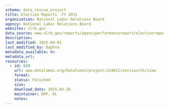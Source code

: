 ```yaml
---
schema: data_rescue_project 
title: Election Reports  FY 2011
organization: National Labor Relations Board
agency: National Labor Relations Board
websites: nlrb.gov
data_source: www.nlrb.gov/reports/agencyperformancereport/electionreports/electionreportsfy2011
description: 
last_modified: 2025-04-01
last_modified_by: Daphna
metadata_available: No
metadata_url: 
resources:
  - id: 689
    url: www.datalumos.org/datalumos/project/224621/version/V1/view
    format: 
    status: Finished
    size: 
    download_date: 2025-03-26
    maintainer: DRP, DL
    notes: 
---
```

